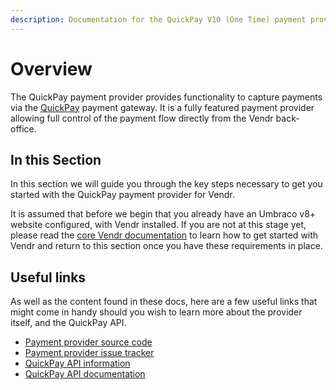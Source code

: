 ```yaml
---
description: Documentation for the QuickPay V10 (One Time) payment provider for Vendr, the eCommerce solution for Umbraco v8+
---
```


# Overview

The QuickPay payment provider provides functionality to capture payments via the [QuickPay](https://quickpay.net) payment gateway. It is a fully featured payment provider allowing full control of the payment flow directly from the Vendr back-office.

## In this Section

In this section we will guide you through the key steps necessary to get you started with the QuickPay payment provider for Vendr.

It is assumed that before we begin that you already have an Umbraco v8+ website configured, with Vendr installed. If you are not at this stage yet, please read the [core Vendr documentation](../../../../../core/) to learn how to get started with Vendr and return to this section once you have these requirements in place.

## Useful links

As well as the content found in these docs, here are a few useful links that might come in handy should you wish to learn more about the provider itself, and the QuickPay API.

* [Payment provider source code](https://github.com/vendrcontrib/vendr-payment-provider-quickpay)
* [Payment provider issue tracker](https://github.com/vendrcontrib/vendr-payment-provider-quickpay/issues)
* [QuickPay API information](https://quickpay.net/quickpayapi)
* [QuickPay API documentation](https://learn.quickpay.net/tech-talk/api/)

